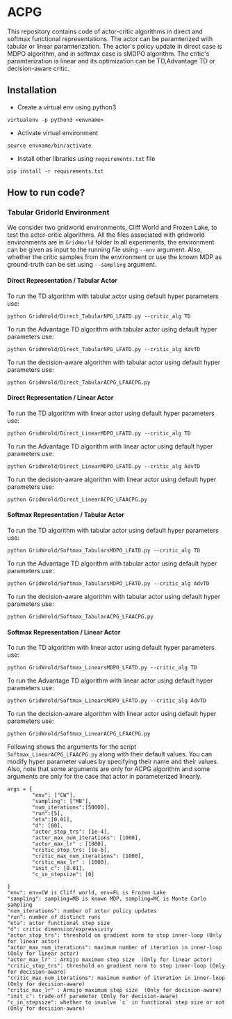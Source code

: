 # ACPG

This repository contains code of actor-critic algorithms in direct and softmax functional representations. The actor can be paramterized with tabular or linear paramterization.  The actor's policy update in direct case is MDPO algorithm, and in softmax case is sMDPO algorithm. The critic's paramterization is linear and its 
optimization can be TD,Advantage TD or decision-aware critic.

## Installation
* Create a virtual env using python3

`virtualenv -p python3 <envname>`

* Activate virtual environment

`source envname/bin/activate`

* Install other libraries using `requirements.txt` file

`pip install -r requirements.txt`

## How to run code?

### Tabular Gridorld Environment
We consider two gridworld environments, Cliff World and Frozen Lake, to test the actor-critic algorithms. All the files associated with gridworld environments are in `GridWorld` folder
In all experiments, the environment can be given as input to the running file using `--env` argument.
Also, whether the critic samples from the environment or use the known MDP as ground-truth can be set using `--sampling` argument.

#### Direct Representation / Tabular Actor

To run the TD algorithm with tabular actor using default hyper parameters use:

`python GridWrold/Direct_TabularNPG_LFATD.py --critic_alg TD`

To run the Advantage TD algorithm with tabular actor using default hyper parameters use:

`python GridWrold/Direct_TabularNPG_LFATD.py --critic_alg AdvTD`

To run the decision-aware algorithm with tabular actor using default hyper parameters use:

`python GridWrold/Direct_TabularACPG_LFAACPG.py`


#### Direct Representation / Linear Actor

To run the TD algorithm with linear actor using default hyper parameters use:

`python GridWrold/Direct_LinearMDPO_LFATD.py --critic_alg TD`

To run the Advantage TD algorithm with linear actor using default hyper parameters use:

`python GridWrold/Direct_LinearMDPO_LFATD.py --critic_alg AdvTD`

To run the decision-aware algorithm with linear actor using default hyper parameters use:

`python GridWrold/Direct_LinearACPG_LFAACPG.py`

#### Softmax Representation / Tabular Actor

To run the TD algorithm with tabular actor using default hyper parameters use:

`python GridWrold/Softmax_TabularsMDPO_LFATD.py --critic_alg TD`

To run the Advantage TD algorithm with tabular actor using default hyper parameters use:

`python GridWrold/Softmax_TabularsMDPO_LFATD.py --critic_alg AdvTD`

To run the decision-aware algorithm with tabular actor using default hyper parameters use:

`python GridWrold/Softmax_TabularACPG_LFAACPG.py`


#### Softmax Representation / Linear Actor

To run the TD algorithm with linear actor using default hyper parameters use:

`python GridWrold/Softmax_LinearsMDPO_LFATD.py --critic_alg TD`

To run the Advantage TD algorithm with linear actor using default hyper parameters use:

`python GridWrold/Softmax_LinearsMDPO_LFATD.py --critic_alg AdvTD`

To run the decision-aware algorithm with linear actor using default hyper parameters use:

`python GridWrold/Softmax_LinearACPG_LFAACPG.py`

Following shows the arguments for the script `Softmax_LinearACPG_LFAACPG.py` along with their default values. You can modify hyper parameter values by specifying their name and their values. Also, note that some arguments are only for ACPG algorithm and some arguments are only for the case that actor in parameterized linearly.

```
args = {
        "env": ["CW"],
        "sampling": ["MB"],
        "num_iterations":[50000],
        "run":[5],
        "eta":[0.01],
        "d": [80],
        "actor_stop_trs": [1e-4],
        "actor_max_num_iterations": [1000],
        "actor_max_lr" : [1000],
        "critic_stop_trs: [1e-6],
        "critic_max_num_iterations": [1000],
        "critic_max_lr" : [1000],
        "init_c": [0.01],
        "c_in_stepsize": [0]
        
}
"env": env=CW is Cliff world, env=FL is Frozen Lake
"sampling": sampling=MB is known MDP, sampling=MC is Monte Carlo sampling
"num_iterations": number of actor policy updates
"run": number of distinct runs
"eta": actor functional step size
"d": critic dimension/expressivity
"actor_stop_trs": threshold on gradient norm to stop inner-loop (Only for linear actor)
"actor_max_num_iterations": maximum number of iteration in inner-loop (Only for linear actor)
"actor_max_lr" : Armijo maximum step size  (Only for linear actor)
"critic_stop_trs": threshold on gradient norm to stop inner-loop (Only for decision-aware)
"critic_max_num_iterations": maximum number of iteration in inner-loop (Only for decision-aware)
"critic_max_lr" : Armijo maximum step size  (Only for decision-aware)
"init_c": trade-off parameter (Only for decision-aware)
"c_in_stepsize": whether to involve `c` in functional step size or not (Only for decision-aware)
```
